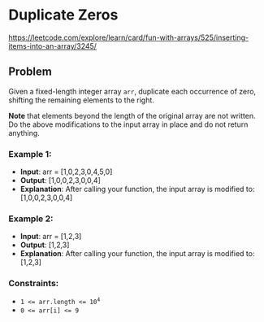 # Duplicate Zeros

https://leetcode.com/explore/learn/card/fun-with-arrays/525/inserting-items-into-an-array/3245/

## Problem

Given a fixed-length integer array `arr`, duplicate each occurrence of zero, shifting the remaining elements to the right. <br />

**Note** that elements beyond the length of the original array are not written. Do the above modifications to the input array in place and do not return anything.

### Example 1:

- **Input**: arr = [1,0,2,3,0,4,5,0]
- **Output**: [1,0,0,2,3,0,0,4]
- **Explanation**: After calling your function, the input array is modified to: [1,0,0,2,3,0,0,4]

### Example 2:

- **Input**: arr = [1,2,3]
- **Output**: [1,2,3]
- **Explanation**: After calling your function, the input array is modified to: [1,2,3]

### Constraints:

- <code>1 <= arr.length <= 10<sup>4</sup></code>
- `0 <= arr[i] <= 9`
